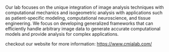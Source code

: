 Our lab focuses on the unique integration of image analysis techniques with computational mechanics and isogeometric analysis with applications such as  patient-specific modeling, computational neuroscience, and tissue engineering. We focus on developing generalized frameworks that can efficiently handle arbitrary image data to generate accurate computational models and provide analysis for complex applications.

checkout our website for more information: https://www.cmialab.com/
